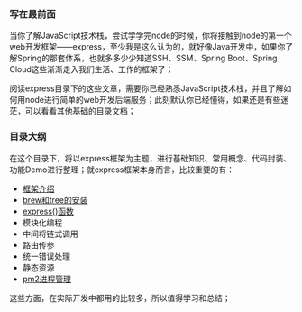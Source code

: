 <!--
 * @Description: express目录的大纲介绍
 * @Version: Beata1.0
 * @Autor: 【B站&公众号】Rong姐姐好可爱
 * @Date: 2020-09-13 20:36:42
 * @LastEditors: 【B站&公众号】Rong姐姐好可爱
 * @LastEditTime: 2020-09-19 21:53:37
-->


### 写在最前面

当你了解JavaScript技术栈，尝试学学完node的时候，你将接触到node的第一个web开发框架——express，至少我是这么认为的，就好像Java开发中，如果你了解Spring的那套体系，也就多多少少知道SSH、SSM、Spring Boot、Spring Cloud这些渐渐走入我们生活、工作的框架了；

阅读express目录下的这些文章，需要你已经熟悉JavaScript技术栈，并且了解如何用node进行简单的web开发后端服务；此刻默认你已经懂得，如果还是有些迷茫，可以看看其他基础的目录文档；



### 目录大纲

在这个目录下，将以express框架为主题，进行基础知识、常用概念、代码封装、功能Demo进行整理；就express框架本身而言，比较重要的有：

- [框架介绍](框架介绍.md)
- [brew和tree的安装](brew和tree的安装.md)
- [express()函数](express()函数.md)
- 模块化编程
- 中间将链式调用
- 路由传参
- 统一错误处理
- 静态资源
- [pm2进程管理](pm2进程管理.md)

这些方面，在实际开发中都用的比较多，所以值得学习和总结；